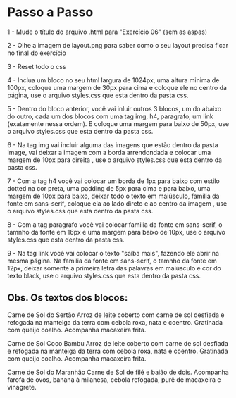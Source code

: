 # Passo a Passo

1 - Mude o título do arquivo .html para "Exercício 06" (sem as aspas)

2 - Olhe a imagem de layout.png para saber como o seu layout precisa ficar no final do exercício

3 - Reset todo o css

4 - Inclua um bloco no seu html largura de 1024px, uma altura minima de 100px, coloque uma margem de 30px para cima e coloque ele no centro da página, use o arquivo styles.css que esta dentro da pasta css.

5 - Dentro do bloco anterior, você vai inluir outros 3 blocos, um do abaixo do outro, cada um dos blocos com uma tag img, h4, paragrafo, um link (exatamente nessa ordem). E coloque uma margem para baixo de 50px, use o arquivo styles.css que esta dentro da pasta css.

6 - Na tag img vai incluir alguma das imagens que estão dentro da pasta image, vai deixar a imagem com a borda arrendondada e colocar uma margem de 10px para direita , use o arquivo styles.css que esta dentro da pasta css.

7 - Com a tag h4 você vai colocar um borda de 1px para baixo com estilo dotted na cor preta, uma padding de 5px para cima e para baixo, uma margem de 10px para baixo, deixar todo o texto em maiúsculo, familia da fonte em sans-serif, coloque ela ao lado direto e ao centro da imagem , use o arquivo styles.css que esta dentro da pasta css.

8 - Com a tag paragrafo você vai colocar familia da fonte em sans-serif, o tamnho da fonte em 16px e uma margem para baixo de 10px, use o arquivo styles.css que esta dentro da pasta css.

9 - Na tag link você vai colocar o texto "saiba mais", fazendo ele abrir na mesma página. Na familia da fonte em sans-serif, o tamnho da fonte em 12px, deixar somente a primeira letra das palavras em maiúsculo e cor do texto black, use o arquivo styles.css que esta dentro da pasta css.

## Obs. Os textos dos blocos:
Carne de Sol do Sertão
Arroz de leite coberto com carne de sol desfiada e refogada na manteiga da terra com cebola roxa, nata e coentro. Gratinada com queijo coalho. Acompanha macaxeira frita.

Carne de Sol Coco Bambu
Arroz de leite coberto com carne de sol desfiada e refogada na manteiga da terra com cebola roxa, nata e coentro. Gratinada com queijo coalho. Acompanha macaxeira frita.

Carne de Sol do Maranhão
Carne de Sol de filé e baião de dois. Acompanha farofa de ovos, banana à milanesa, cebola refogada, purê de macaxeira e vinagrete.